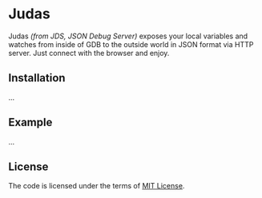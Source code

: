 Judas
=====

Judas *(from JDS, JSON Debug Server)* exposes your local variables and watches
from inside of GDB to the outside world in JSON format via HTTP server. Just
connect with the browser and enjoy.

Installation
------------

...


Example
-------

...


License
-------

The code is licensed under the terms of
[MIT License](https://github.com/detunized/Judas/blob/master/LICENSE).
